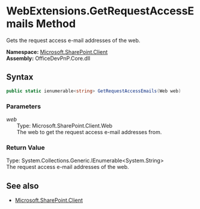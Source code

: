 # WebExtensions.GetRequestAccessEmails Method  
Gets the request access e-mail addresses of the web.  

**Namespace:** [Microsoft.SharePoint.Client](Microsoft.SharePoint.Client.md)  
**Assembly:** OfficeDevPnP.Core.dll  
## Syntax
```C#
public static ienumerable<string> GetRequestAccessEmails(Web web)
```
### Parameters
*web*  
&emsp;&emsp;Type: Microsoft.SharePoint.Client.Web  
&emsp;&emsp;The web to get the request access e-mail addresses from.  
### Return Value
Type: System.Collections.Generic.IEnumerable<System.String>  
The request access e-mail addresses of the web.

## See also
- [Microsoft.SharePoint.Client](Microsoft.SharePoint.Client.md)
